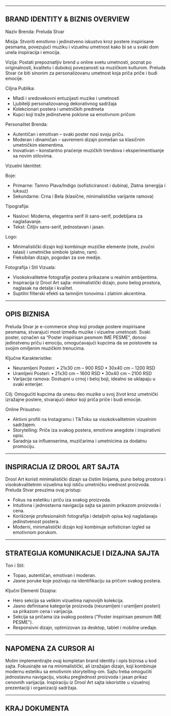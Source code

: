 ------------------------------
BRAND IDENTITY & BIZNIS OVERVIEW
------------------------------

Naziv Brenda: Preluda Stvar

Misija:
Stvoriti emotivno i jedinstveno iskustvo kroz postere inspirisane pesmama, povezujući muziku i vizuelnu umetnost kako bi se u svaki dom unela inspiracija i emocija.

Vizija:
Postati prepoznatljiv brend u online svetu umetnosti, poznat po originalnosti, kvalitetu i dubokoj povezanosti sa muzičkom kulturom. Preluda Stvar će biti sinonim za personalizovanu umetnost koja priča priče i budi emocije.

Ciljna Publika:
- Mladi i sredovekovni entuzijasti muzike i umetnosti
- Ljubitelji personalizovanog dekorativnog sadržaja
- Kolekcionari postera i umetničkih predmeta
- Kupci koji traže jedinstvene poklone sa emotivnom pričom

Personalitet Brenda:
- Autentičan i emotivan – svaki poster nosi svoju priču.
- Moderan i dinamičan – savremeni dizajn pomešan sa klasičnim umetničkim elementima.
- Inovativan – konstantno praćenje muzičkih trendova i eksperimentisanje sa novim stilovima.

Vizuelni Identitet:

Boje:
- Primarne: Tamno Plava/Indigo (sofisticiranost i dubina), Zlatna (energija i luksuz)
- Sekundarne: Crna i Bela (klasične, minimalističke varijante ramova)

Tipografija:
- Naslovi: Moderna, elegantna serif ili sans-serif, podebljana za naglašavanje.
- Tekst: Čitljiv sans-serif, jednostavan i jasan.

Logo:
- Minimalistički dizajn koji kombinuje muzičke elemente (note, zvučni talasi) i umetničke simbole (platno, ram).
- Fleksibilan dizajn, pogodan za sve medije.

Fotografija i Stil Vizuala:
- Visokokvalitetne fotografije postera prikazane u realnim ambijentima.
- Inspiracija iz Drool Art sajta: minimalistički dizajn, puno belog prostora, naglasak na detalje i kvalitet.
- Suptilni filterski efekti sa tamnijim tonovima i zlatnim akcentima.

------------------------------
OPIS BIZNISA
------------------------------

Preluda Stvar je e-commerce shop koji prodaje postere inspirisane pesmama, stvarajući most između muzike i vizuelne umetnosti. Svaki poster, označen sa “Poster inspirisan pesmom IME PESME”, donosi jedinstvenu priču i emociju, omogućavajući kupcima da se poistovete sa svojim omiljenim muzičkim trenucima.

Ključne Karakteristike:
- Neuramljeni Posteri:
   • 21x30 cm – 900 RSD
   • 30x40 cm – 1200 RSD
- Uramljeni Posteri:
   • 21x30 cm – 1600 RSD
   • 30x40 cm – 2100 RSD
- Varijacije ramova: Dostupni u crnoj i beloj boji, idealno se uklapaju u svaki enterijer.

Cilj:
Omogućiti kupcima da unesu deo muzike u svoj život kroz umetnički izražajne postere, stvarajući dekor koji priča priče i budi emocije.

Online Prisustvo:
- Aktivni profili na Instagramu i TikToku sa visokokvalitetnim vizuelnim sadržajem.
- Storytelling: Priče iza svakog postera, emotivne anegdote i inspirativni opisi.
- Saradnja sa influenserima, muzičarima i umetnicima za dodatnu promociju.

------------------------------
INSPIRACIJA IZ DROOL ART SAJTA
------------------------------

Drool Art koristi minimalistički dizajn sa čistim linijama, puno belog prostora i visokokvalitetnim vizuelima koji ističu umetničku vrednost proizvoda. Preluda Stvar preuzima ovaj pristup:
- Fokus na estetiku i priču iza svakog proizvoda.
- Intuitivna i jednostavna navigacija sajta sa jasnim prikazom proizvoda i cena.
- Korišćenje profesionalnih fotografija i detaljnih opisa koji naglašavaju jedinstvenost postera.
- Moderni, minimalistički dizajn koji kombinuje sofisticiran izgled sa emotivnom porukom.

------------------------------
STRATEGIJA KOMUNIKACIJE I DIZAJNA SAJTA
------------------------------

Ton i Stil:
- Topao, autentičan, emotivan i moderan.
- Jasne poruke koje pozivaju na identifikaciju sa pričom svakog postera.

Ključni Elementi Dizajna:
- Hero sekcija sa velikim vizuelima najnovijih kolekcija.
- Jasno definisane kategorije proizvoda (neuramljeni i uramljeni posteri) sa prikazom cena i varijacija.
- Sekcija sa pričama iza svakog postera ("Poster inspirisan pesmom IME PESME").
- Responsivni dizajn, optimizovan za desktop, tablet i mobilne uređaje.

------------------------------
NAPOMENA ZA CURSOR AI
------------------------------
Molim implementirajte ovaj kompletan brand identity i opis biznisa u kod sajta. Fokusirajte se na minimalistički, ali izražajan dizajn, koji kombinuje modernu estetiku sa emotivnim storytelling-om. Sajtu treba omogućiti jednostavnu navigaciju, visoku preglednost proizvoda i jasan prikaz cenovnih varijacija. Inspiraciju iz Drool Art sajta iskoristite u vizuelnoj prezentaciji i organizaciji sadržaja.

------------------------------
KRAJ DOKUMENTA
------------------------------

